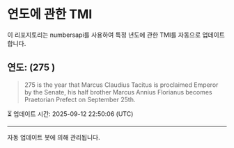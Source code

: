 
# 연도에 관한 TMI

이 리포지토리는 numbersapi를 사용하여 특정 년도에 관한 TMI를 자동으로 업데이트합니다.

## 연도: (275 )
> 275 is the year that Marcus Claudius Tacitus is proclaimed Emperor by the Senate, his half brother Marcus Annius Florianus becomes Praetorian Prefect on September 25th.

⏳ 업데이트 시간: 2025-09-12 22:50:06 (UTC)

---
자동 업데이트 봇에 의해 관리됩니다.
